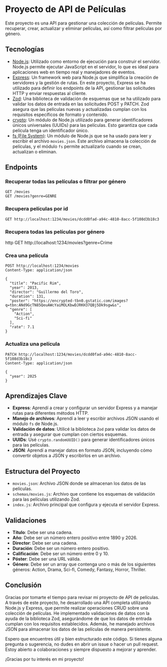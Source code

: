 # Proyecto de API de Películas

Este proyecto es una API para gestionar una colección de películas. Permite recuperar, crear, actualizar y eliminar películas, así como filtrar películas por género.

## Tecnologías

- [Node.js](https://nodejs.org/): Utilizado como entorno de ejecución para construir el servidor. Node.js permite ejecutar JavaScript en el servidor, lo que es ideal para aplicaciones web en tiempo real y manejadores de eventos.
- [Express](https://expressjs.com/): Un framework web para Node.js que simplifica la creación de servidores y la gestión de rutas. En este proyecto, Express se ha utilizado para definir los endpoints de la API, gestionar las solicitudes HTTP y enviar respuestas al cliente.
- [Zod](https://github.com/colinhacks/zod): Una biblioteca de validación de esquemas que se ha utilizado para validar los datos de entrada en las solicitudes POST y PATCH. Zod asegura que las películas nuevas y actualizadas cumplan con los requisitos específicos de formato y contenido.
- [crypto](https://nodejs.org/api/crypto.html): Un módulo de Node.js utilizado para generar identificadores únicos universales (UUIDs) para las películas. Esto garantiza que cada película tenga un identificador único.
- [fs (File System)](https://nodejs.org/api/fs.html): Un módulo de Node.js que se ha usado para leer y escribir el archivo `movies.json`. Este archivo almacena la colección de películas, y el módulo `fs` permite actualizarlo cuando se crean, actualizan o eliminan.

## Endpoints

### Recuperar todas las películas o filtrar por género

```http
GET /movies
GET /movies?genre=GENRE
```

### Recupera películas por id
```http
GET http://localhost:1234/movies/dcdd0fad-a94c-4810-8acc-5f108d3b18c3
```

### Recupera todas las películas por género
http
GET http://localhost:1234/movies?genre=Crime

### Crea una película
```http
POST http://localhost:1234/movies
Content-Type: application/json

{
  "title": "Pacific Rim",
  "year": 2013,
  "director": "Guillermo del Toro",
  "duration": 131, 
  "poster": "https://encrypted-tbn0.gstatic.com/images?q=tbn:ANd9GcTN85QeuAWcYaiMOLKbwDJRKH37QBj5Dk9sgw&s",
  "genre": [
    "Action",
    "Sci-fi"
  ],
  "rate": 7.1
}
```

### Actualiza una película
```http
PATCH http://localhost:1234/movies/dcdd0fad-a94c-4810-8acc-5f108d3b18c3
Content-Type: application/json

{
  "year": 2025
}
```

## Aprendizajes Clave

- **Express**: Aprendí a crear y configurar un servidor Express y a manejar rutas para diferentes métodos HTTP.
- **Manejo de archivos**: Aprendí a leer y escribir archivos JSON usando el módulo `fs` de Node.js.
- **Validación de datos**: Utilicé la biblioteca `Zod` para validar los datos de entrada y asegurar que cumplan con ciertos esquemas.
- **UUIDs**: Usé `crypto.randomUUID()` para generar identificadores únicos para las películas.
- **JSON**: Aprendí a manejar datos en formato JSON, incluyendo cómo convertir objetos a JSON y escribirlos en un archivo.

## Estructura del Proyecto

- `movies.json`: Archivo JSON donde se almacenan los datos de las películas.
- `schemas/movies.js`: Archivo que contiene los esquemas de validación para las películas utilizando Zod.
- `index.js`: Archivo principal que configura y ejecuta el servidor Express.

## Validaciones

- **Título**: Debe ser una cadena.
- **Año**: Debe ser un número entero positivo entre 1890 y 2026.
- **Director**: Debe ser una cadena.
- **Duración**: Debe ser un número entero positivo.
- **Calificación**: Debe ser un número entre 0 y 10.
- **Póster**: Debe ser una URL válida.
- **Género**: Debe ser un array que contenga uno o más de los siguientes géneros: Action, Drama, Sci-fi, Comedy, Fantasy, Horror, Thriller.

## Conclusión

Gracias por tomarte el tiempo para revisar mi proyecto de API de películas. A través de este proyecto, he desarrollado una API completa utilizando Node.js y Express, que permite realizar operaciones CRUD sobre una colección de películas. He implementado validaciones de datos con la ayuda de la biblioteca Zod, asegurándome de que los datos de entrada cumplan con los requisitos establecidos. Además, he manejado archivos JSON para almacenar los datos de las películas de manera persistente.

Espero que encuentres útil y bien estructurado este código. Si tienes alguna pregunta o sugerencia, no dudes en abrir un issue o hacer un pull request. Estoy abierto a colaboraciones y siempre dispuesto a mejorar y aprender.

¡Gracias por tu interés en mi proyecto!

